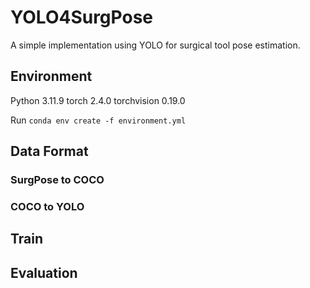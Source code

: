 # YOLO4SurgPose
A simple implementation using YOLO for surgical tool pose estimation.

## Environment

Python 3.11.9 torch 2.4.0 torchvision 0.19.0

Run `conda env create -f environment.yml`

## Data Format

### SurgPose to COCO


### COCO to YOLO


## Train 

## Evaluation

